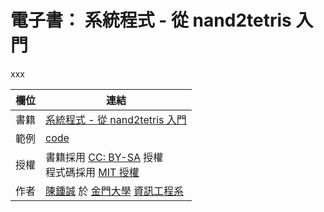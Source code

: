  
# 電子書： 系統程式 - 從 nand2tetris 入門

xxx

欄位   | 連結
-------|---------------------------------------
書籍   |  [系統程式 - 從 nand2tetris 入門](https://github.com/cccbook/sp/wiki)
範例   |  [code](code)
授權   |  書籍採用 [CC: BY-SA](https://zh.wikipedia.org/zh-hant/Wikipedia%3ACC_BY-SA_3.0%E5%8D%8F%E8%AE%AE%E6%96%87%E6%9C%AC) 授權 <br/>程式碼採用 [MIT 授權](LICENSE)
作者   | [陳鍾誠](http://www.nqu.edu.tw/educsie/index.php?act=blog&code=list&ids=4) 於 [金門大學](http://www.nqu.edu.tw/) [資訊工程系](http://www.nqu.edu.tw/educsie/index.php) 


